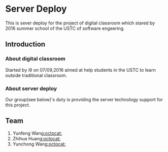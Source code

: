 # Server Deploy
This is sever deploy for the project of digital classroom which stared by 2016 summer school of the USTC of software engeering.

## Introduction
### About digital classroom
Started by i9 on 07/09,2016 aimed at help students in the USTC to learn outside traditional classroom.

### About server deploy
Our group(see below)'s duty is providing the server technology support for this project.

## Team
1. Yunfeng Wang[:octocat:](https://github.com/vra)
2. Zhihua Huang[:octocat:](https://github.com/hzh8311)
3. Yunchong Wang[:octocat:](https://github.com/)
